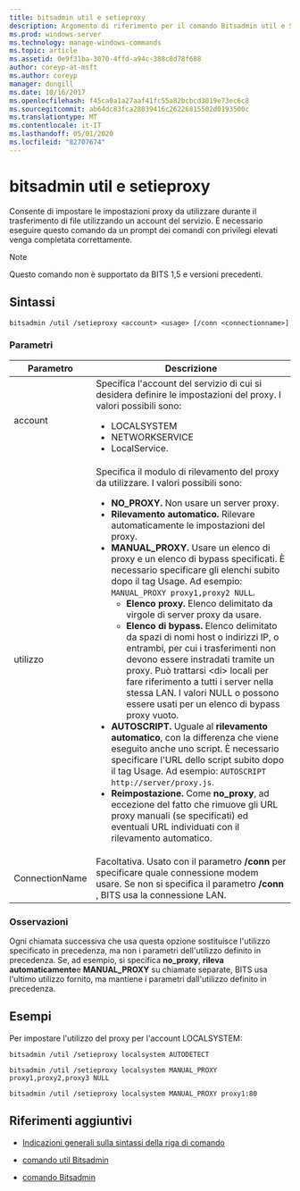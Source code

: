 ```yaml
---
title: bitsadmin util e setieproxy
description: Argomento di riferimento per il comando Bitsadmin util e SETIEPROXY, che consente di impostare le impostazioni proxy da utilizzare durante il trasferimento di file utilizzando un account del servizio.
ms.prod: windows-server
ms.technology: manage-windows-commands
ms.topic: article
ms.assetid: 0e9f31ba-3070-4ffd-a94c-388c8d78f688
author: coreyp-at-msft
ms.author: coreyp
manager: dongill
ms.date: 10/16/2017
ms.openlocfilehash: f45ca0a1a27aaf41fc55a82bcbcd3019e73ec6c8
ms.sourcegitcommit: ab64dc83fca28039416c26226815502d0193500c
ms.translationtype: MT
ms.contentlocale: it-IT
ms.lasthandoff: 05/01/2020
ms.locfileid: "82707674"
---
```

# <a name="bitsadmin-util-and-setieproxy"></a>bitsadmin util e setieproxy

Consente di impostare le impostazioni proxy da utilizzare durante il trasferimento di file utilizzando un account del servizio. È necessario eseguire questo comando da un prompt dei comandi con privilegi elevati venga completata correttamente.

> [!NOTE]
> Questo comando non è supportato da BITS 1,5 e versioni precedenti.

## <a name="syntax"></a>Sintassi

```
bitsadmin /util /setieproxy <account> <usage> [/conn <connectionname>]
```

### <a name="parameters"></a>Parametri

| Parametro | Descrizione |
| --------- | ---------- |
| account | Specifica l'account del servizio di cui si desidera definire le impostazioni del proxy. I valori possibili sono:<ul><li>LOCALSYSTEM</li><li>   NETWORKSERVICE</li><li>LocalService.</li></ul> |
| utilizzo | Specifica il modulo di rilevamento del proxy da utilizzare. I valori possibili sono:<ul><li>**NO_PROXY.** Non usare un server proxy.</li><li>**Rilevamento automatico.** Rilevare automaticamente le impostazioni del proxy.</li><li>**MANUAL_PROXY.** Usare un elenco di proxy e un elenco di bypass specificati. È necessario specificare gli elenchi subito dopo il tag Usage. Ad esempio: `MANUAL_PROXY proxy1,proxy2 NULL`.<ul><li>**Elenco proxy.** Elenco delimitato da virgole di server proxy da usare.</li><li>**Elenco di bypass.** Elenco delimitato da spazi di nomi host o indirizzi IP, o entrambi, per cui i trasferimenti non devono essere instradati tramite un proxy. Può trattarsi \<di> locali per fare riferimento a tutti i server nella stessa LAN. I valori NULL o possono essere usati per un elenco di bypass proxy vuoto.</li></ul><li>**AUTOSCRIPT.** Uguale al **rilevamento automatico**, con la differenza che viene eseguito anche uno script. È necessario specificare l'URL dello script subito dopo il tag Usage. Ad esempio: `AUTOSCRIPT http://server/proxy.js`.</li><li>**Reimpostazione.** Come **no_proxy**, ad eccezione del fatto che rimuove gli URL proxy manuali (se specificati) ed eventuali URL individuati con il rilevamento automatico.</li></ul> |
| ConnectionName | Facoltativa. Usato con il parametro **/conn** per specificare quale connessione modem usare. Se non si specifica il parametro **/conn** , BITS usa la connessione LAN. |

### <a name="remarks"></a>Osservazioni

Ogni chiamata successiva che usa questa opzione sostituisce l'utilizzo specificato in precedenza, ma non i parametri dell'utilizzo definito in precedenza. Se, ad esempio, si specifica **no_proxy**, **rileva automaticamente**e **MANUAL_PROXY** su chiamate separate, BITS usa l'ultimo utilizzo fornito, ma mantiene i parametri dall'utilizzo definito in precedenza.

## <a name="examples"></a>Esempi

Per impostare l'utilizzo del proxy per l'account LOCALSYSTEM:

```
bitsadmin /util /setieproxy localsystem AUTODETECT
```

```
bitsadmin /util /setieproxy localsystem MANUAL_PROXY proxy1,proxy2,proxy3 NULL
```

```
bitsadmin /util /setieproxy localsystem MANUAL_PROXY proxy1:80
```

## <a name="additional-references"></a>Riferimenti aggiuntivi

- [Indicazioni generali sulla sintassi della riga di comando](command-line-syntax-key.md)

- [comando util Bitsadmin](bitsadmin-util.md)

- [comando Bitsadmin](bitsadmin.md)
